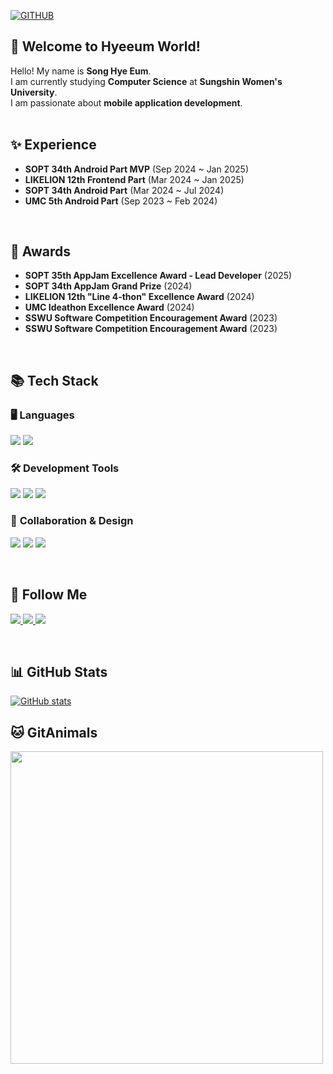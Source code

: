 <div align="start">
  
[![GITHUB](https://hits.seeyoufarm.com/api/count/incr/badge.svg?url=https%3A%2F%2Fgithub.com%2Fhyeeum0&count_bg=%23F29494&title_bg=%232F2E2E&icon=github.svg&icon_color=%23FFFFFF&title=GITHUB&edge_flat=false)](https://github.com/hyeeum)

## 👋 Welcome to Hyeeum World!
  
Hello! My name is **Song Hye Eum**.  
I am currently studying **Computer Science** at **Sungshin Women's University**.  
I am passionate about **mobile application development**.
<br>
<br>


## ✨ Experience  
-  **SOPT 34th Android Part MVP** (Sep 2024 ~ Jan 2025)  
-  **LIKELION 12th Frontend Part** (Mar 2024 ~ Jan 2025)  
-  **SOPT 34th Android Part** (Mar 2024 ~ Jul 2024)  
-  **UMC 5th Android Part** (Sep 2023 ~ Feb 2024)  
<br>



## 🏅 Awards  
-  **SOPT 35th AppJam Excellence Award - Lead Developer** (2025)  
-  **SOPT 34th AppJam Grand Prize** (2024)  
-  **LIKELION 12th "Line 4-thon" Excellence Award** (2024)
-  **UMC Ideathon Excellence Award** (2024)
-  **SSWU Software Competition Encouragement Award** (2023)  
-  **SSWU Software Competition Encouragement Award** (2023)  
<br>



## 📚 Tech Stack  

### 🖥️ **Languages**
<p>
    <img src="https://img.shields.io/badge/Kotlin-7F52FF?style=flat-square&logo=kotlin&logoColor=white"/>
    <img src="https://img.shields.io/badge/C++-00599C?style=flat-square&logo=C%2B%2B&logoColor=white"/>
</p>

### 🛠 **Development Tools**
<p>
    <img src="https://img.shields.io/badge/Android Studio-3DDC84?style=flat-square&logo=androidstudio&logoColor=white"/>
    <img src="https://img.shields.io/badge/Visual Studio-5C2D91?style=flat-square&logo=VisualStudio&logoColor=white"/>  
    <img src="https://img.shields.io/badge/MySQL-E6B91E?style=flat-square&logo=MySQL&logoColor=white"/>
</p>

### 🤝 **Collaboration & Design**
<p>
    <img src="https://img.shields.io/badge/Discord-5865F2?style=flat-square&logo=discord&logoColor=white"/>
    <img src="https://img.shields.io/badge/Slack-4A154B?style=flat-square&logo=slack&logoColor=white"/>
    <img src="https://img.shields.io/badge/Figma-F24E1E?style=flat-square&logo=figma&logoColor=white"/>
</p>
<br>



## 🌈 Follow Me  
<p>
  <a href="https://hellohyeummworld.tistory.com/">
    <img src="https://img.shields.io/badge/Tech%20Blog-FF5722?style=flat-square&logo=Tistory&logoColor=white"/>
  </a>
  <a href="https://www.instagram.com/hyempus/">
    <img src="https://img.shields.io/badge/Instagram-E4405F?style=flat-square&logo=Instagram&logoColor=white"/>
  </a>
  <a href="mailto:hyeeum.dev@gmail.com">
    <img src="https://img.shields.io/badge/Gmail-D14836?style=flat-square&logo=Gmail&logoColor=white"/>
  </a>
</p>
<br>


## 📊 GitHub Stats  
[![GitHub stats](https://github-readme-stats.vercel.app/api?username=hyeeum&include_all_commits=true&theme=nord&hide_border=true&count_private=true)](https://github.com/hyeeum/github-readme-stats)
<br>


## 🐱 GitAnimals  
<a href="https://github.com/devxb/gitanimals">
  <img src="https://render.gitanimals.org/farms/hyeeum" width="500"/>
</a>

</div>
